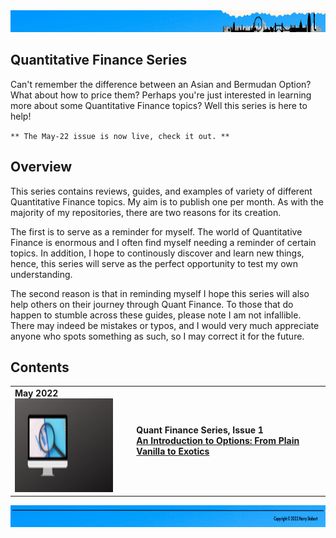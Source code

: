 <td>
<img src="images/Header2.png" style="width:1275px;height:35px">
</td>

## Quantitative Finance Series

Can't remember the difference between an Asian and Bermudan Option? What about how to price them? Perhaps you're just interested in learning more about some Quantitative Finance topics? Well this series is here to help!

`** The May-22 issue is now live, check it out. **`

## Overview

This series contains reviews, guides, and examples of variety of different Quantitative Finance topics. My aim is to publish one per month. As with the majority of my repositories, there are two reasons for its creation.

The first is to serve as a reminder for myself. The world of Quantitative Finance is enormous and I often find myself needing a reminder of certain topics. In addition, I hope to continously discover and learn new things, hence, this series will serve as the perfect opportunity to test my own understanding. 

The second reason is that in reminding myself I hope this series will also help others on their journey through Quant Finance. To those that do happen to stumble across these guides, please note I am not infallible. There may indeed be mistakes or typos, and I would very much appreciate anyone who spots something as such, so I may correct it for the future.

## Contents
  <table>
  <tbody>

  <tr class="odd">
  <td> <b>May 2022<b> <br>
  <img src="images/Quant.png" style="width:2.13889in;height:1.55726in" /></td>
  <td><ul>
  <b>Quant Finance Series, Issue 1<b> <br>
  <a href="https://github.com/hjstobart/Quant-Finance-Series/blob/main/QuantFinance-Issue%201.pdf">An Introduction to Options: From Plain Vanilla to Exotics</a>
  </ul></td>
  </tr>

  </tbody>
  </table>

    
<td>
<img src="images/Footer2.png" style="width:1275px;height:35px">
</td>
